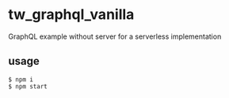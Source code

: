 # tw_graphql_vanilla #

GraphQL example without server for a serverless implementation

## usage ##

    $ npm i
    $ npm start

